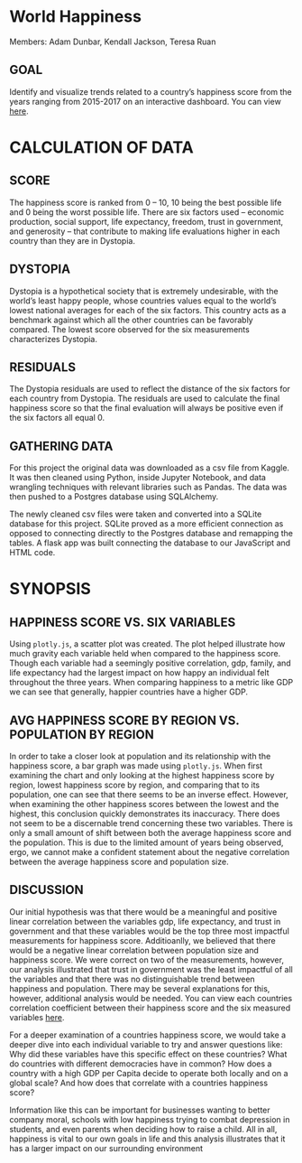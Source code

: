 # World Happiness

Members: Adam Dunbar, Kendall Jackson, Teresa Ruan


## GOAL
Identify and visualize trends related to a country’s happiness score from the years ranging from 2015-2017 on an interactive dashboard. You can view [here](https://country-happiness.herokuapp.com/).

# CALCULATION OF DATA
## SCORE
The happiness score is ranked from 0 – 10, 10 being the best possible life and 0 being the worst possible life. There are six factors used – economic production, social support, life expectancy, freedom, trust in government, and generosity – that contribute to making life evaluations higher in each country than they are in Dystopia.

## DYSTOPIA
Dystopia is a hypothetical society that is extremely undesirable, with the world’s least happy people, whose countries values equal to the world’s lowest national averages for each of the six factors. This country acts as a benchmark against which all the other countries can be favorably compared. The lowest score observed for the six measurements characterizes Dystopia.

## RESIDUALS
The Dystopia residuals are used to reflect the distance of the six factors for each country from Dystopia. The residuals are used to calculate the final happiness score so that the final evaluation will always be positive even if the six factors all equal 0.

## GATHERING DATA
For this project the original data was downloaded as a csv file from Kaggle. It was then cleaned using Python, inside Jupyter Notebook, and data wrangling techniques with relevant libraries such as Pandas. The data was then pushed to a Postgres database using SQLAlchemy.

The newly cleaned csv files were taken and converted into a SQLite database for this project. SQLite proved as a more efficient connection as opposed to connecting directly to the Postgres database and remapping the tables. A flask app was built connecting the database to our JavaScript and HTML code.

# SYNOPSIS

## HAPPINESS SCORE VS. SIX VARIABLES
Using `plotly.js`, a scatter plot was created. The plot helped illustrate how much gravity each variable held when compared to the happiness score. Though each variable had a seemingly positive correlation, gdp, family, and life expectancy had the largest impact on how happy an individual felt throughout the three years. When comparing happiness to a metric like GDP we can see that generally, happier countries have a higher GDP.


## AVG HAPPINESS SCORE BY REGION VS. POPULATION BY REGION
In order to take a closer look at population and its relationship with the happiness score, a bar graph was made using `plotly.js`. When first examining the chart and only looking at the highest happiness score by region, lowest happiness score by region, and comparing that to its population, one can see that there seems to be an inverse effect. However, when examining the other happiness scores between the lowest and the highest, this conclusion quickly demonstrates its inaccuracy. There does not seem to be a discernable trend concerning these two variables. There is only a small amount of shift between both the average happiness score and the population. This is due to the limited amount of years being observed, ergo, we cannot make a confident statement about the negative correlation between the average happiness score and population size.

## DISCUSSION
Our initial hypothesis was that there would be a meaningful and positive linear correlation between the variables gdp, life expectancy, and trust in government and that these variables would be the top three most impactful measurements for happiness score. Additioanlly, we believed that there would be a negative linear correlation between population size and happiness score. We were correct on two of the measurements, however, our analysis illustrated that trust in government was the least impactful of all the variables and that there was no distinguishable trend between happiness and population. There may be several explanations for this, however, additional analysis would be needed. You can view each countries correlation coefficient between their happiness score and the six measured variables [here](https://country-happiness.herokuapp.com/happinessCorr).

For a deeper examination of a countries happiness score, we would take a deeper dive into each individual variable to try and answer questions like: Why did these variables have this specific effect on these countries? What do countries with different democracies have in common? How does a country with a high GDP per Capita decide to operate both locally and on a global scale? And how does that correlate with a countries happiness score?

Information like this can be important for businesses wanting to better company moral, schools with low happiness trying to combat depression in students, and even parents when deciding how to raise a child. All in all, happiness is vital to our own goals in life and this analysis illustrates that it has a larger impact on our surrounding environment
